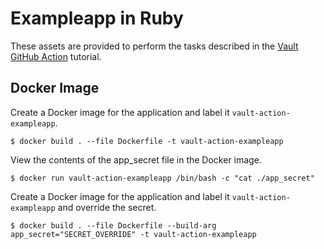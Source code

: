 # Exampleapp in Ruby

These assets are provided to perform the tasks described in the [Vault GitHub
Action](https://learn.hashicorp.com/tutorials/vault/github-actions) tutorial.

## Docker Image

Create a Docker image for the application and label it
`vault-action-exampleapp`.

```shell
$ docker build . --file Dockerfile -t vault-action-exampleapp
```

View the contents of the app_secret file in the Docker image.

```shell
$ docker run vault-action-exampleapp /bin/bash -c "cat ./app_secret"
```

Create a Docker image for the application and label it
`vault-action-exampleapp` and override the secret.

```shell
$ docker build . --file Dockerfile --build-arg app_secret="SECRET_OVERRIDE" -t vault-action-exampleapp
```
